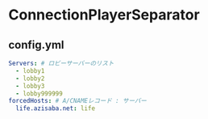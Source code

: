 # ConnectionPlayerSeparator

## config.yml
```yml
Servers: # ロビーサーバーのリスト
  - lobby1
  - lobby2
  - lobby3
  - lobby999999
forcedHosts: # A/CNAMEレコード : サーバー
  life.azisaba.net: life
```
